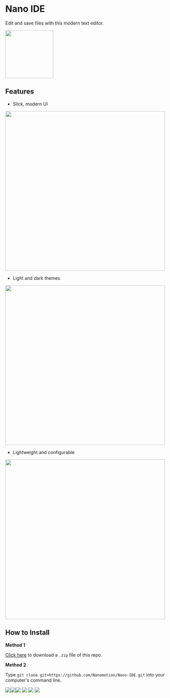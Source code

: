 # Nano IDE

Edit and save files with this modern text editor.

<img src="https://nanomotion.github.io/assets/img/ns.svg" width="150">

## Features

 - Slick, modern UI

<img src="https://nanomotion.github.io/assets/img/nano-ide-1.PNG" width="500">

 - Light and dark themes

  <img src="https://nanomotion.github.io/assets/img/nano-ide-3.PNG" width="500">

 - Lightweight and configurable

 <img src="https://nanomotion.github.io/assets/img/nano-ide-2.PNG" width="500">

## How to Install

<b>Method 1</b>

<a href="https://github.com/Nanomotion/Nano-IDE/archive/master.zip">Click here</a> to download a `.zip` file of this repo.

<b>Method 2</b>

Type `git clone git+https://github.com/Nanomotion/Nano-IDE.git` into your computer's command line.

<img src="https://img.shields.io/github/forks/Nanomotion/Nano-IDE.svg?style=social&label=Fork"><img src="https://img.shields.io/github/stars/Nanomotion/Nano-IDE.svg?style=social&label=Star"><img src="https://img.shields.io/github/watchers/Nanomotion/Nano-IDE.svg?style=social&label=Watch">
<img src="https://img.shields.io/badge/latest-v2.0.0-blue.svg"> <img src="https://img.shields.io/badge/build-passing-brightgreen.svg"> <img src="https://img.shields.io/maintenance/yes/2017.svg">
